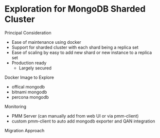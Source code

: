 Exploration for MongoDB Sharded Cluster
========================================

Principal Consideration
- Ease of maintenance using docker
- Support for sharded cluster with each shard being a replica set
- Ease of scaling by easy to add new shard or new instance to a replica set
- Production ready
    - Largely secured

Docker Image to Explore
- offical mongodb
- bitnami mongodb
- percona mongodb

Monitoring
- PMM Server (can manually add from web UI or via pmm-client)
- custom pmm-client to auto add mongodb exporter and QAN integration

Migration Approach

